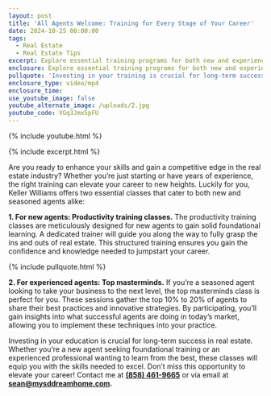 ```yaml
---
layout: post
title: 'All Agents Welcome: Training for Every Stage of Your Career'
date: 2024-10-25 00:00:00
tags:
  - Real Estate
  - Real Estate Tips
excerpt: Explore essential training programs for both new and experienced agents.
enclosure: Explore essential training programs for both new and experienced agents.
pullquote: 'Investing in your training is crucial for long-term success in real estate. '
enclosure_type: video/mp4
enclosure_time:
use_youtube_image: false
youtube_alternate_image: /uploads/2.jpg
youtube_code: VGq3Jmx5pFU
---
```

{% include youtube.html %}

{% include excerpt.html %}

Are you ready to enhance your skills and gain a competitive edge in the real estate industry? Whether you’re just starting or have years of experience, the right training can elevate your career to new heights. Luckily for you, Keller Williams offers two essential classes that cater to both new and seasoned agents alike:

**1\. For new agents: Productivity training classes.** The productivity training classes are meticulously designed for new agents to gain solid foundational learning. A dedicated trainer will guide you along the way to fully grasp the ins and outs of real estate. This structured training ensures you gain the confidence and knowledge needed to jumpstart your career.

{% include pullquote.html %}

**2\. For experienced agents: Top masterminds.** If you’re a seasoned agent looking to take your business to the next level, the top masterminds class is perfect for you. These sessions gather the top 10% to 20% of agents to share their best practices and innovative strategies. By participating, you’ll gain insights into what successful agents are doing in today’s market, allowing you to implement these techniques into your practice.

Investing in your education is crucial for long-term success in real estate. Whether you’re a new agent seeking foundational training or an experienced professional wanting to learn from the best, these classes will equip you with the skills needed to excel. Don’t miss this opportunity to elevate your career! Contact me at [**(858) 461-9665**](tel:8584619665) or via email at [**sean@mysddreamhome.com**](mailto:sean@mysddreamhome.com)**.**